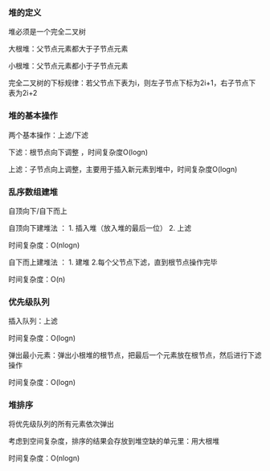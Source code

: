 

### 堆的定义

堆必须是一个完全二叉树

大根堆：父节点元素都大于子节点元素

小根堆：父节点元素都小于子节点元素

完全二叉树的下标规律：若父节点下表为i，则左子节点下标为2i+1，右子节点下表为2i+2

### 堆的基本操作

两个基本操作：上滤/下滤

下滤：根节点向下调整 ，时间复杂度O(logn)

上滤：子节点向上调整，主要用于插入新元素到堆中，时间复杂度O(logn)

### 乱序数组建堆

自顶向下/自下而上

自顶向下建堆法 ： 1. 插入堆（放入堆的最后一位）  2. 上滤

时间复杂度：O(nlogn)

自下而上建堆法 ： 1. 建堆  2.每个父节点下滤，直到根节点操作完毕

时间复杂度：O(n)

### 优先级队列

插入队列：上滤

时间复杂度：O(logn)

弹出最小元素：弹出小根堆的根节点，把最后一个元素放在根节点，然后进行下滤操作

时间复杂度：O(logn)

### 堆排序

将优先级队列的所有元素依次弹出

考虑到空间复杂度，排序的结果会存放到堆空缺的单元里：用大根堆

时间复杂度：O(nlogn)





